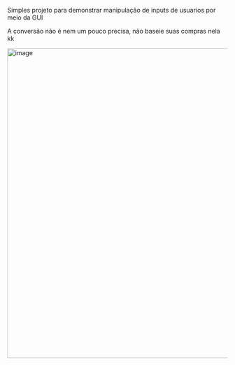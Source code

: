 Simples projeto para demonstrar manipulação de inputs de usuarios por meio da GUI 

A conversão não é nem um pouco precisa, não baseie suas compras nela kk


<img width="709" alt="image" src="https://github.com/TiagoFernandes11/WPFCurrecyConverter/assets/89404933/417b0aa2-51b6-4e74-a2ec-a397f122e561">
